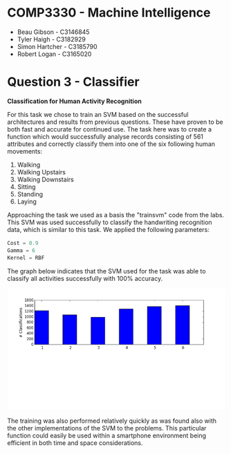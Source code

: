 COMP3330 - Machine Intelligence
===============================

* Beau Gibson - C3146845
* Tyler Haigh - C3182929
* Simon Hartcher - C3185790
* Robert Logan - C3165020

# Question 3 - Classifier #

**Classification for Human Activity Recognition**

For this task we chose to train an SVM based on the successful architectures and results from previous questions.
These have proven to be both fast and accurate for continued use. The task here was to create a function which would
successfully analyse records consisting of 561 attributes and correctly classify them into one of the six following human movements:

1. Walking
2. Walking Upstairs
3. Walking Downstairs
4. Sitting
5. Standing
6. Laying

Approaching the task we used as a basis the "trainsvm" code from the labs. This SVM was used successfully to classify the handwriting
recognition data, which is similar to this task. We applied the following parameters:

```python
Cost = 0.9
Gamma = 6
Kernel = RBF
```

The graph below indicates that the SVM used for the task was able to classify all activities successfully with 100% accuracy.

![](images/Q3_Classified.png)

The training was also performed relatively quickly as was found also with the other implementations of the SVM to
the problems. This particular function could easily be used within a smartphone environment being efficient in both
time and space considerations.

